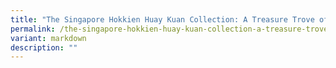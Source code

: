 ```yaml
---
title: "The Singapore Hokkien Huay Kuan Collection: A Treasure Trove of Information"
permalink: /the-singapore-hokkien-huay-kuan-collection-a-treasure-trove-of-information/
variant: markdown
description: ""
---
```


